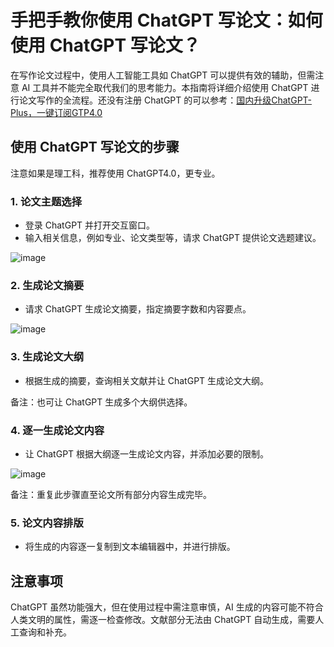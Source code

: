 # 手把手教你使用 ChatGPT 写论文：如何使用 ChatGPT 写论文？

在写作论文过程中，使用人工智能工具如 ChatGPT 可以提供有效的辅助，但需注意 AI 工具并不能完全取代我们的思考能力。本指南将详细介绍使用 ChatGPT 进行论文写作的全流程。还没有注册 ChatGPT 的可以参考：[国内升级ChatGPT-Plus，一键订阅GTP4.0](https://gpt.fomepay.com/#/pages/login/index?d=Q3DD80)

## 使用 ChatGPT 写论文的步骤

注意如果是理工科，推荐使用 ChatGPT4.0，更专业。

### 1. 论文主题选择

- 登录 ChatGPT 并打开交互窗口。
- 输入相关信息，例如专业、论文类型等，请求 ChatGPT 提供论文选题建议。

![image](https://github.com/shovelntwop/ChatGPT/assets/169968883/f9f02fc8-808a-4059-af61-70bc691ab241)


### 2. 生成论文摘要

- 请求 ChatGPT 生成论文摘要，指定摘要字数和内容要点。

![image](https://github.com/shovelntwop/ChatGPT/assets/169968883/6f58a244-e4bf-41f6-acb0-da13d84b2475)

### 3. 生成论文大纲

- 根据生成的摘要，查询相关文献并让 ChatGPT 生成论文大纲。


备注：也可让 ChatGPT 生成多个大纲供选择。

### 4. 逐一生成论文内容

- 让 ChatGPT 根据大纲逐一生成论文内容，并添加必要的限制。

![image](https://github.com/shovelntwop/ChatGPT/assets/169968883/07fe35df-0883-41e9-a245-a39975059ddb)

备注：重复此步骤直至论文所有部分内容生成完毕。

### 5. 论文内容排版

- 将生成的内容逐一复制到文本编辑器中，并进行排版。

## 注意事项

ChatGPT 虽然功能强大，但在使用过程中需注意审慎，AI 生成的内容可能不符合人类文明的属性，需逐一检查修改。文献部分无法由 ChatGPT 自动生成，需要人工查询和补充。
